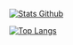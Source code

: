 [![Stats Github](https://github-readme-stats.vercel.app/api?username=KoyaBamby&show_icons=true&theme=cobalt)](https://github.com/anuraghazra/github-readme-stats)


[![Top Langs](https://github-readme-stats.vercel.app/api/top-langs/?username=KoyaBamby&theme=cobalt&layout=compact)](https://github.com/anuraghazra/github-readme-stats)

